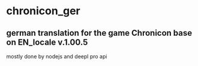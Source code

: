 # chronicon_ger
## german translation for the game Chronicon base on EN_locale v.1.00.5
mostly done by nodejs and deepl pro api
